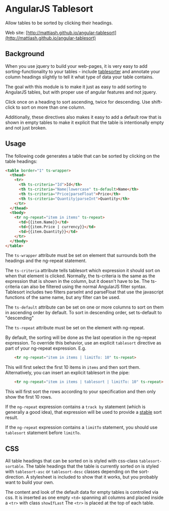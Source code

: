 AngularJS Tablesort
===================

Allow tables to be sorted by clicking their headings.

Web site: [http://mattiash.github.io/angular-tablesort](http://mattiash.github.io/angular-tablesort)

Background
----------

When you use jquery to build your web-pages, it is very easy to add sorting-functionality to your tables - include [tablesorter](http://tablesorter.com) and annotate your column headings slightly to tell it what type of data your table contains.

The goal with this module is to make it just as easy to add sorting to AngularJS tables, but with proper use of angular features and not jquery.

Click once on a heading to sort ascending, twice for descending. Use shift-click to sort on more than one column.

Additionally, these directives also makes it easy to add a default row that is shown in empty tables to make
it explicit that the table is intentionally empty and not just broken.

Usage
-----

The following code generates a table that can be sorted by clicking on the table headings:

```html
<table border="1" ts-wrapper>
  <thead>
    <tr>
      <th ts-criteria="Id">Id</th>
      <th ts-criteria="Name|lowercase" ts-default>Name</th>
      <th ts-criteria="Price|parseFloat">Price</th>
      <th ts-criteria="Quantity|parseInt">Quantity</th>
    </tr>
  </thead>
  <tbody>
    <tr ng-repeat="item in items" ts-repeat>
      <td>{{item.Name}}</td>
      <td>{{item.Price | currency}}</td>
      <td>{{item.Quantity}}</td>
    </tr>
  </tbody>
</table>
```

The `ts-wrapper` attribute must be set on element that surrounds both the headings and the ng-repeat statement.

The `ts-criteria` attribute tells tablesort which expression it should sort on when that element is clicked. Normally, the ts-criteria is the same as the expression that is shown in the column, but it doesn't have to be. The ts-criteria can also be filtered using the normal AngularJS filter syntax. Tablesort includes two filters parseInt and parseFloat that use the javascript functions of the same name, but any filter can be used.

The `ts-default` attribute can be set on one or more columns to sort on them in ascending order by default.
To sort in descending order, set ts-default to "descending"

The `ts-repeat` attribute must be set on the element with ng-repeat.

By default, the sorting will be done as the last operation in the ng-repeat expression. To override this behavior, use an explicit `tablesort` directive as part of your ng-repeat expression. E.g.

```html
    <tr ng-repeat="item in items | limitTo: 10" ts-repeat>
```

This will first select the first 10 items in `items` and then sort them. Alternatively, you can insert an explicit tablesort in the pipe:

```html
    <tr ng-repeat="item in items | tablesort | limitTo: 10" ts-repeat>
```

This will first sort the rows according to your specification and then only show the first 10 rows.

If the `ng-repeat` expression contains a `track by` statement (which is generally a good idea), that expression will
be used to provide a [stable](http://en.wikipedia.org/wiki/Sorting_algorithm#Stability) sort result.

If the `ng-repeat` expression contains a `limitTo` statement, you should use `tablesort` statement before `limitTo`.


CSS
---

All table headings that can be sorted on is styled with css-class `tablesort-sortable`. The table headings that the table is currently sorted on is styled with `tablesort-asc` or `tablesort-desc` classes depending on the sort-direction. A stylesheet is included to show that it works, but you probably want to build your own.

The content and look of the default data for empty tables is controlled via css. It is inserted as one empty `<td>` spanning
all columns and placed inside a `<tr>` with class `showIfLast` The `<tr>` is placed at the top of each table.
